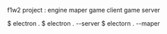 f1w2 project :
engine
maper
game client
game server

$ electron .
$ electron . --server
$ electorn . --maper
